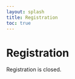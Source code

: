 ```yaml
---
layout: splash
title: Registration
toc: true
---
```


<h1>Registration</h1>

Registration is closed.